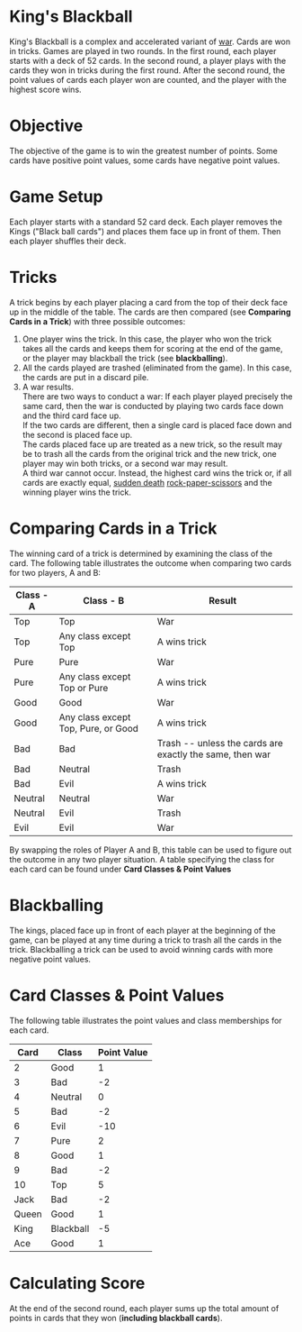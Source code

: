 # King's Blackball

King's Blackball is a complex and accelerated variant of [war](https://en.wikipedia.org/wiki/War_(card_game)).
Cards are won in tricks.
Games are played in two rounds.
In the first round, each player starts with a deck of 52 cards.
In the second round, a player plays with the cards they won in tricks during the first round.
After the second round, the point values of cards each player won are counted, and the player with the highest score wins.

# Objective
The objective of the game is to win the greatest number of points.  Some cards have positive point values, some cards have negative point values.

# Game Setup
Each player starts with a standard 52 card deck.  Each player removes the Kings ("Black ball cards") and places them face up in front of them.  Then each player shuffles their deck.

# Tricks
A trick begins by each player placing a card from the top of their deck face up in the middle of the table.  The cards are then compared (see <b>Comparing Cards in a Trick</b>) with three possible outcomes: 
1. One player wins the trick. 
In this case, the player who won the trick takes all the cards and keeps them for scoring at the end of the game, or the player may blackball the trick (see <b>blackballing</b>).
2. All the cards played are trashed (eliminated from the game). 
In this case, the cards are put in a discard pile.
3. A war results.  
There are two ways to conduct a war: If each player played precisely the same card, then the war is conducted by playing two cards face down and the third card face up.  
If the two cards are different, then a single card is placed face down and the second is placed face up.  
The cards placed face up are treated as a new trick, so the result may be to trash all the cards from the original trick and the new trick, one player may win both tricks, or a second war may result.  
A third war cannot occur.
Instead, the highest card wins the trick or, if all cards are exactly equal, [sudden death](https://en.wikipedia.org/wiki/Sudden_death_(sport)) [rock-paper-scissors](https://en.wikipedia.org/wiki/Rock%E2%80%93paper%E2%80%93scissors) and the winning player wins the trick.

# Comparing Cards in a Trick

The winning card of a trick is determined by examining the class of the card.
The following table illustrates the outcome when comparing two cards for two players, A and B:

|Class - A|Class - B|Result|
|---|---|---|
|Top|Top|War|
|Top|Any class except Top|A wins trick|
|Pure|Pure|War|
|Pure|Any class except Top or Pure|A wins trick|
|Good|Good|War|
|Good|Any class except Top, Pure, or Good|A wins trick|
|Bad|Bad|Trash -- unless the cards are exactly the same, then war|
|Bad|Neutral|Trash|
|Bad|Evil|A wins trick|
|Neutral|Neutral|War|
|Neutral|Evil|Trash|
|Evil|Evil|War|

By swapping the roles of Player A and B, this table can be used to figure out the outcome in any two player situation.
A table specifying the class for each card can be found under <b>Card Classes & Point Values</b>

# Blackballing
The kings, placed face up in front of each player at the beginning of the game, can be played at any time during a trick to trash all the cards in the trick.  Blackballing a trick can be used to avoid winning cards with more negative point values.

# Card Classes & Point Values
The following table illustrates the point values and class memberships for each card.

|Card|Class|Point Value|
|---|----|---|
|2|Good|1|
|3|Bad|-2|
|4|Neutral|0|
|5|Bad|-2|
|6|Evil|-10|
|7|Pure|2|
|8|Good|1|
|9|Bad|-2|
|10|Top|5|
|Jack|Bad|-2|
|Queen|Good|1|
|King|Blackball|-5|
|Ace|Good|1|

# Calculating Score
At the end of the second round, each player sums up the total amount of points in cards that they won (<b>including blackball cards</b>).  



